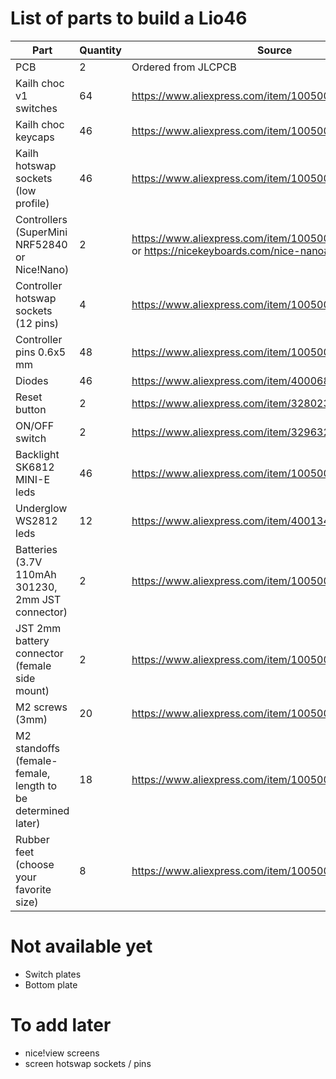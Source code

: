 # List of parts to build a Lio46

| Part                                                        | Quantity | Source                                                                                                    |
| ----------------------------------------------------------- | -------- | --------------------------------------------------------------------------------------------------------- |
| PCB                                                         | 2        | Ordered from JLCPCB                                                                                       |
| Kailh choc v1 switches                                      | 64       | https://www.aliexpress.com/item/1005005446722280.html                                                     |
| Kailh choc keycaps                                          | 46       | https://www.aliexpress.com/item/1005004558099208.html                                                     |
| Kailh hotswap sockets (low profile)                         | 46       | https://www.aliexpress.com/item/1005003873653184.html                                                     |
| Controllers (SuperMini NRF52840 or Nice!Nano)               | 2        | https://www.aliexpress.com/item/1005007040333351.html or https://nicekeyboards.com/nice-nano#find-a-store |
| Controller hotswap sockets (12 pins)                        | 4        | https://www.aliexpress.com/item/1005007476809536.html                                                     |
| Controller pins 0.6x5 mm                                    | 48       | https://www.aliexpress.com/item/1005006678285929.html                                                     |
| Diodes                                                      | 46       | https://www.aliexpress.com/item/4000685043735.html                                                        |
| Reset button                                                | 2        | https://www.aliexpress.com/item/32802358763.html                                                          |
| ON/OFF switch                                               | 2        | https://www.aliexpress.com/item/32963237441.html                                                        |
| Backlight SK6812 MINI-E leds                                | 46       | https://www.aliexpress.com/item/1005004909522755.html                                                     |
| Underglow WS2812 leds                                       | 12       | https://www.aliexpress.com/item/4001345875756.html                                                        |
| Batteries (3.7V 110mAh 301230, 2mm JST connector)           | 2        | https://www.aliexpress.com/item/1005005348368664.html                                                     |
| JST 2mm battery connector (female side mount)               | 2        | https://www.aliexpress.com/item/1005004955655144.html                                                     |
| M2 screws (3mm)                                             | 20       | https://www.aliexpress.com/item/1005005590438825.html                                                     |
| M2 standoffs (female-female, length to be determined later) | 18       | https://www.aliexpress.com/item/1005007524730354.html                                                     |
| Rubber feet (choose your favorite size)                     | 8        | https://www.aliexpress.com/item/1005004366514224.html                                                     |

# Not available yet

- Switch plates
- Bottom plate

# To add later 

- nice!view screens 
- screen hotswap sockets / pins
